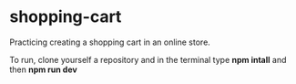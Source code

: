 # shopping-cart
Practicing creating a shopping cart in an online store.

To run, clone yourself a repository and in the terminal type __npm intall__ and then __npm run dev__
